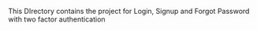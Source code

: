 This DIrectory contains the project for Login, Signup and Forgot Password with two factor authentication

